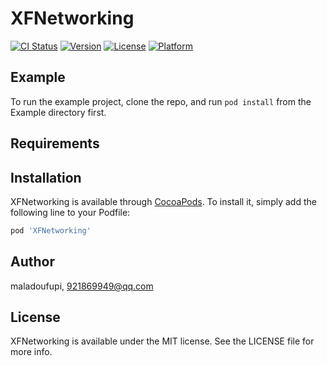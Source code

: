 # XFNetworking

[![CI Status](https://img.shields.io/travis/maladoufupi/XFNetworking.svg?style=flat)](https://travis-ci.org/maladoufupi/XFNetworking)
[![Version](https://img.shields.io/cocoapods/v/XFNetworking.svg?style=flat)](https://cocoapods.org/pods/XFNetworking)
[![License](https://img.shields.io/cocoapods/l/XFNetworking.svg?style=flat)](https://cocoapods.org/pods/XFNetworking)
[![Platform](https://img.shields.io/cocoapods/p/XFNetworking.svg?style=flat)](https://cocoapods.org/pods/XFNetworking)

## Example

To run the example project, clone the repo, and run `pod install` from the Example directory first.

## Requirements

## Installation

XFNetworking is available through [CocoaPods](https://cocoapods.org). To install
it, simply add the following line to your Podfile:

```ruby
pod 'XFNetworking'
```

## Author

maladoufupi, 921869949@qq.com

## License

XFNetworking is available under the MIT license. See the LICENSE file for more info.
